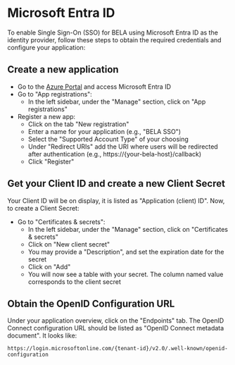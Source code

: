 # Microsoft Entra ID
To enable Single Sign-On (SSO) for BELA using Microsoft Entra ID as the identity provider, follow these steps to obtain the required credentials and configure your application:

## Create a new application
- Go to the [Azure Portal](https://portal.azure.com/) and access Microsoft Entra ID
- Go to "App registrations":
  - In the left sidebar, under the "Manage" section, click on "App registrations"
- Register a new app:
  - Click on the tab "New registration"
  - Enter a name for your application (e.g., "BELA SSO")
  - Select the "Supported Account Type" of your choosing
  - Under "Redirect URIs" add the URI where users will be redirected after authentication (e.g., https://{your-bela-host}/callback)
  - Click "Register"

## Get your Client ID and create a new Client Secret
Your Client ID will be on display, it is listed as "Application (client) ID". Now, to create a Client Secret:
- Go to "Certificates & secrets":
  - In the left sidebar, under the "Manage" section, click on "Certificates & secrets"
  - Click on "New client secret"
  - You may provide a "Description", and set the expiration date for the secret
  - Click on "Add"
  - You will now see a table with your secret. The column named value corresponds to the client secret

## Obtain the OpenID Configuration URL
Under your application overview, click on the "Endpoints" tab. The OpenID Connect configuration URL should be listed as "OpenID Connect metadata document". It looks like:
```
https://login.microsoftonline.com/{tenant-id}/v2.0/.well-known/openid-configuration
```
